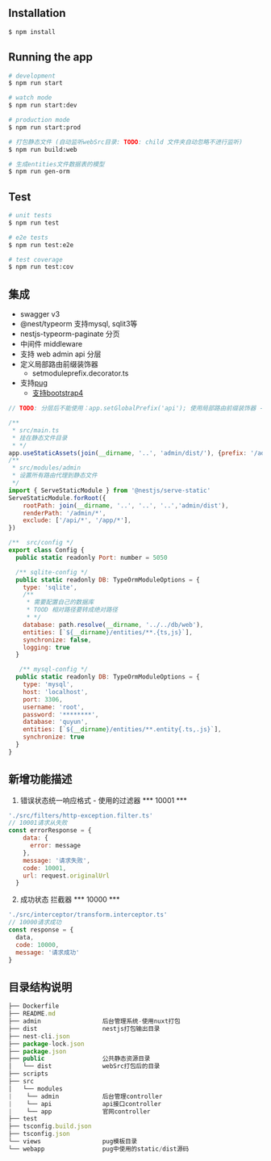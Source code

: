 

## Installation

```bash
$ npm install
```

## Running the app

```bash
# development
$ npm run start

# watch mode
$ npm run start:dev

# production mode
$ npm run start:prod

# 打包静态文件 (自动监听webSrc目录: TODO: child 文件夹自动忽略不进行监听)
$ npm run build:web

# 生成entities文件数据表的模型
$ npm run gen-orm
```

## Test

```bash
# unit tests
$ npm run test

# e2e tests
$ npm run test:e2e

# test coverage
$ npm run test:cov
```

## 集成

* swagger v3
* @nest/typeorm  支持mysql, sqlit3等
* nestjs-typeorm-paginate 分页
* 中间件 middleware
* 支持 web admin api 分层
* 定义局部路由前缀装饰器
  - setmoduleprefix.decorator.ts 
* 支持[pug](https://pugjs.org/zh-cn/api/reference.html)
  - [支持bootstrap4](https://getbootstrap.net/docs/components/navbar/#toggler)
```js
// TODO: 分层后不能使用：app.setGlobalPrefix('api'); 使用局部路由前缀装饰器 - src/common/setmoduleprefix.decorator.ts 

/** 
 * src/main.ts
 * 挂在静态文件目录 
 * */
app.useStaticAssets(join(__dirname, '..', 'admin/dist/'), {prefix: '/admin/'})
/**
 * src/modules/admin
 * 设置所有路由代理到静态文件
 */
import { ServeStaticModule } from '@nestjs/serve-static'
ServeStaticModule.forRoot({
    rootPath: join(__dirname, '..', '..', '..','admin/dist'),
    renderPath: '/admin/*',
    exclude: ['/api/*', '/app/*'],
})
```

```js
/**  src/config */
export class Config {
  public static readonly Port: number = 5050

  /** sqlite-config */
  public static readonly DB: TypeOrmModuleOptions = {
    type: 'sqlite',
    /** 
     * 需要配置自己的数据库 
     * TOOD 相对路径要转成绝对路径
     * */
    database: path.resolve(__dirname, '../../db/web'),
    entities: [`${__dirname}/entities/**.{ts,js}`],
    synchronize: false,
    logging: true
  }

   /** mysql-config */
  public static readonly DB: TypeOrmModuleOptions = {
    type: 'mysql',
    host: 'localhost',
    port: 3306,
    username: 'root',
    password: '********',
    database: 'quyun',
    entities: [`${__dirname}/entities/**.entity{.ts,.js}`],
    synchronize: true
  }
}
```

## 新增功能描述
1. 错误状态统一响应格式 - 使用的过滤器 *** 10001 ***
```js
'./src/filters/http-exception.filter.ts'
// 10001请求从失败
const errorResponse = {
    data: {
      error: message
    },
    message: '请求失败',
    code: 10001,
    url: request.originalUrl
  }
```
2. 成功状态 拦截器 *** 10000 ***
```js
'./src/interceptor/transform.interceptor.ts'
// 10000请求成功
const response = {
  data,
  code: 10000,
  message: '请求成功'
}
```

## 目录结构说明

```js
├── Dockerfile
├── README.md
├── admin                 后台管理系统-使用nuxt打包
├── dist                  nestjs打包输出目录
├── nest-cli.json
├── package-lock.json
├── package.json
├── public                公共静态资源目录
│   └── dist              webSrc打包后的目录
├── scripts
├── src
│   └── modules
|    └── admin            后台管理controller
|    └── api              api接口controller
|    └── app              官网controller
├── test
├── tsconfig.build.json
├── tsconfig.json
└── views                 pug模板目录
└── webapp                pug中使用的static/dist源码
```

